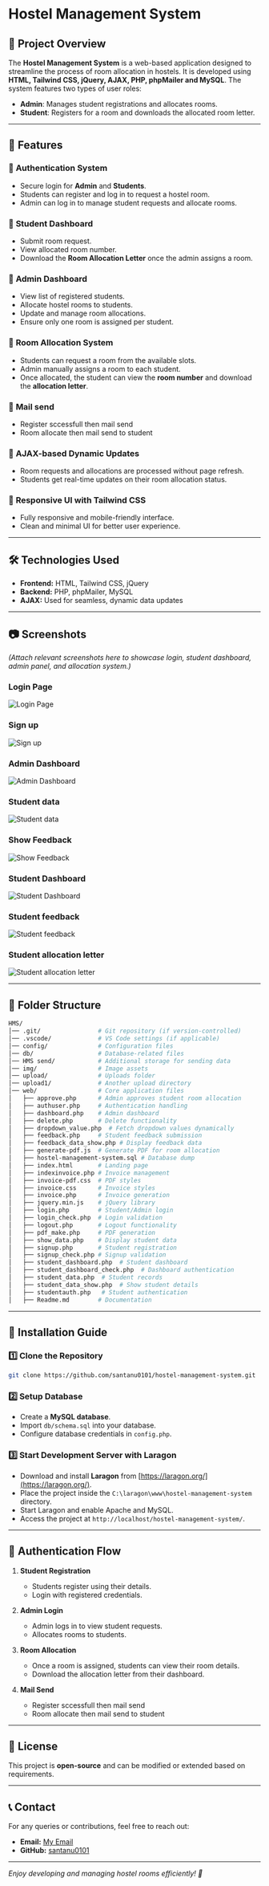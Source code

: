 # Hostel Management System

## 📌 Project Overview
The **Hostel Management System** is a web-based application designed to streamline the process of room allocation in hostels. It is developed using **HTML, Tailwind CSS, jQuery, AJAX, PHP, phpMailer and MySQL**. The system features two types of user roles:
- **Admin**: Manages student registrations and allocates rooms.
- **Student**: Registers for a room and downloads the allocated room letter.

---

## 🚀 Features
### 🔹 **Authentication System**
- Secure login for **Admin** and **Students**.
- Students can register and log in to request a hostel room.
- Admin can log in to manage student requests and allocate rooms.

### 🔹 **Student Dashboard**
- Submit room request.
- View allocated room number.
- Download the **Room Allocation Letter** once the admin assigns a room.

### 🔹 **Admin Dashboard**
- View list of registered students.
- Allocate hostel rooms to students.
- Update and manage room allocations.
- Ensure only one room is assigned per student.

### 🔹 **Room Allocation System**
- Students can request a room from the available slots.
- Admin manually assigns a room to each student.
- Once allocated, the student can view the **room number** and download the **allocation letter**.

### 🔹 **Mail send**
- Register sccessfull then mail send
- Room allocate then mail send to student

### 🔹 **AJAX-based Dynamic Updates**
- Room requests and allocations are processed without page refresh.
- Students get real-time updates on their room allocation status.

### 🔹 **Responsive UI with Tailwind CSS**
- Fully responsive and mobile-friendly interface.
- Clean and minimal UI for better user experience.

---

## 🛠️ Technologies Used
- **Frontend:** HTML, Tailwind CSS, jQuery
- **Backend:** PHP, phpMailer, MySQL
- **AJAX:** Used for seamless, dynamic data updates

---

## 📷 Screenshots
_(Attach relevant screenshots here to showcase login, student dashboard, admin panel, and allocation system.)_
### Login Page
![Login Page](Screenshot/login.png)
### Sign up
![Sign up](Screenshot/sign_up.png)
### Admin Dashboard
![Admin Dashboard](Screenshot/dashboard.png)
### Student data
![Student data](Screenshot/student_data.png)
### Show Feedback
![Show Feedback](Screenshot/show_feedback.png)
### Student Dashboard
![Student Dashboard](Screenshot/student_dashboard.png)
### Student feedback
![Student feedback](Screenshot/student_feedback.png)
### Student allocation letter
![Student allocation letter](Screenshot/allocation_letter.png)

---

## 📂 Folder Structure
```bash
HMS/
│── .git/                # Git repository (if version-controlled)
│── .vscode/             # VS Code settings (if applicable)
│── config/              # Configuration files
│── db/                  # Database-related files
│── HMS send/            # Additional storage for sending data
│── img/                 # Image assets
│── upload/              # Uploads folder
│── upload1/             # Another upload directory
│── web/                 # Core application files
│   ├── approve.php      # Admin approves student room allocation
│   ├── authuser.php     # Authentication handling
│   ├── dashboard.php    # Admin dashboard
│   ├── delete.php       # Delete functionality
│   ├── dropdown_value.php  # Fetch dropdown values dynamically
│   ├── feedback.php     # Student feedback submission
│   ├── feedback_data_show.php # Display feedback data
│   ├── generate-pdf.js  # Generate PDF for room allocation
│   ├── hostel-management-system.sql # Database dump
│   ├── index.html       # Landing page
│   ├── indexinvoice.php # Invoice management
│   ├── invoice-pdf.css  # PDF styles
│   ├── invoice.css      # Invoice styles
│   ├── invoice.php      # Invoice generation
│   ├── jquery.min.js    # jQuery library
│   ├── login.php        # Student/Admin login
│   ├── login_check.php  # Login validation
│   ├── logout.php       # Logout functionality
│   ├── pdf_make.php     # PDF generation
│   ├── show_data.php    # Display student data
│   ├── signup.php       # Student registration
│   ├── signup_check.php # Signup validation
│   ├── student_dashboard.php  # Student dashboard
│   ├── student_dashboard_check.php  # Dashboard authentication
│   ├── student_data.php  # Student records
│   ├── student_data_show.php  # Show student details
│   ├── studentauth.php   # Student authentication
│   ├── Readme.md        # Documentation
```

---

## 🔧 Installation Guide
### **1️⃣ Clone the Repository**
```sh
git clone https://github.com/santanu0101/hostel-management-system.git
```

### **2️⃣ Setup Database**
- Create a **MySQL database**.
- Import `db/schema.sql` into your database.
- Configure database credentials in `config.php`.

### **3️⃣ Start Development Server with Laragon**
- Download and install **Laragon** from [https://laragon.org/](https://laragon.org/).
- Place the project inside the `C:\laragon\www\hostel-management-system` directory.
- Start Laragon and enable Apache and MySQL.
- Access the project at `http://localhost/hostel-management-system/`.

---

## 🔐 Authentication Flow
1. **Student Registration**
   - Students register using their details.
   - Login with registered credentials.
   
2. **Admin Login**
   - Admin logs in to view student requests.
   - Allocates rooms to students.
   
3. **Room Allocation**
   - Once a room is assigned, students can view their room details.
   - Download the allocation letter from their dashboard.

4. **Mail Send**
   - Register sccessfull then mail send
   - Room allocate then mail send to student
---

## 📜 License
This project is **open-source** and can be modified or extended based on requirements.

---

## 📞 Contact
For any queries or contributions, feel free to reach out:
- **Email:** [My Email](santanuraj75@mail.com)
- **GitHub:** [santanu0101](https://github.com/santanu0101)

---

_Enjoy developing and managing hostel rooms efficiently! 🚀_



